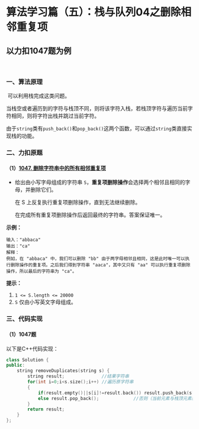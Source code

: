 # 算法学习篇（五）：栈与队列04之删除相邻重复项

## 以力扣1047题为例

​		

### 一、算法原理

​		可以利用栈完成这类问题。

​		当栈空或者遍历到的字符与栈顶不同，则将该字符入栈，若栈顶字符与遍历当前字符相同，则将字符出栈并跳过当前字符。

​		由于`string`类有`push_back()`和`pop_back()`这两个函数，可以通过`string`类直接实现栈的功能。

### 二、力扣原题

#### （1）[1047. 删除字符串中的所有相邻重复项](https://leetcode.cn/problems/remove-all-adjacent-duplicates-in-string/)

- 给出由小写字母组成的字符串 `S`，**重复项删除操作**会选择两个相邻且相同的字母，并删除它们。

  在 S 上反复执行重复项删除操作，直到无法继续删除。

  在完成所有重复项删除操作后返回最终的字符串。答案保证唯一。
  
   
  
**示例：**
  
  ```
  输入："abbaca"
  输出："ca"
  解释：
  例如，在 "abbaca" 中，我们可以删除 "bb" 由于两字母相邻且相同，这是此时唯一可以执行删除操作的重复项。之后我们得到字符串 "aaca"，其中又只有 "aa" 可以执行重复项删除操作，所以最后的字符串为 "ca"。
  ```
  
   
  
  **提示：**
  
  1. `1 <= S.length <= 20000`
  2. `S` 仅由小写英文字母组成。



### 三、代码实现

#### （1）1047题

以下是C++代码实现：

```c++
class Solution {
public:
    string removeDuplicates(string s) {
        string result;				//结果字符串
        for(int i=0;i<s.size();i++)	//遍历原字符串
        {
            if(result.empty()||s[i]!=result.back()) result.push_back(s[i]);		//空栈或与栈顶元素不同则字符入栈
            else result.pop_back();				//否则（当前元素与栈顶元素相同）则出栈
        }
        return result;
    }
};
```



